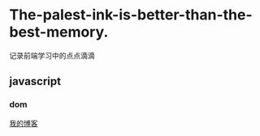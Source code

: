 # The-palest-ink-is-better-than-the-best-memory.
记录前端学习中的点点滴滴
## javascript
### dom
[我的博客](http://blog.csdn.net/guodongxiaren "悬停显示")  
